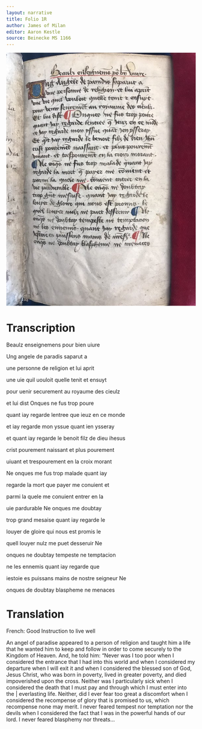 ```yaml
---
layout: narrative
title: Folio 1R
author: James of Milan
editor: Aaron Kestle
source: Beinecke MS 1166
---
```


![Beinecke MS 1166 Folio 1R](https://github.com/oldfrenchtexts/L-aiguillon-d-amour-divine/blob/8dea802cb9d2239ef81bfed73004387b78ec78b3/assets/1R.jpg)

# Transcription

Beaulz enseignemens pour bien uiure

Ung angele de paradis saparut a

une personne de religion et lui aprit 

une uie quil uouloit quelle tenit et ensuyt 

pour uenir securement au royaume des cieulz 

et lui dist Onques ne fus trop poure 

quant iay regarde lentree que ieuz en ce monde 

et iay regarde mon yssue quant ien ysseray

et quant iay regarde le benoit filz de dieu ihesus 

crist pourement naissant et plus pourement

uiuant et trespourement en la croix morant

Ne onques me fus trop malade quant iay

regarde la mort que payer me conuient et 

parmi la quele me conuient entrer en la

uie pardurable Ne onques me doubtay 

trop grand mesaise quant iay regarde le

louyer de gloire qui nous est promis le

quell louyer nulz me puet desseruir Ne 

onques ne doubtay tempeste ne temptacion

ne les ennemis quant iay regarde que

iestoie es puissans mains de nostre seigneur Ne

onques de doubtay blaspheme ne menaces

# Translation

French: Good Instruction to live well

An angel of paradise appeared to a person of religion and taught him a life that he wanted him to keep and follow in order to come securely to the Kingdom of Heaven. And, he told him: “Never was I too poor when I considered the entrance that I had into this world and when I considered my departure when I will exit it and when I considered the blessed son of God, Jesus Christ, who was born in poverty, lived in greater poverty, and died impoverished upon the cross. Neither was I particularly sick when I considered the death that I must pay and through which I must enter into the | everlasting life. Neither, did I ever fear too great a discomfort when I considered the recompense of glory that is promised to us, which recompense none may merit. I never feared tempest nor temptation nor the devils when I considered the fact that I was in the powerful hands of our lord. I never feared blasphemy nor threats…
